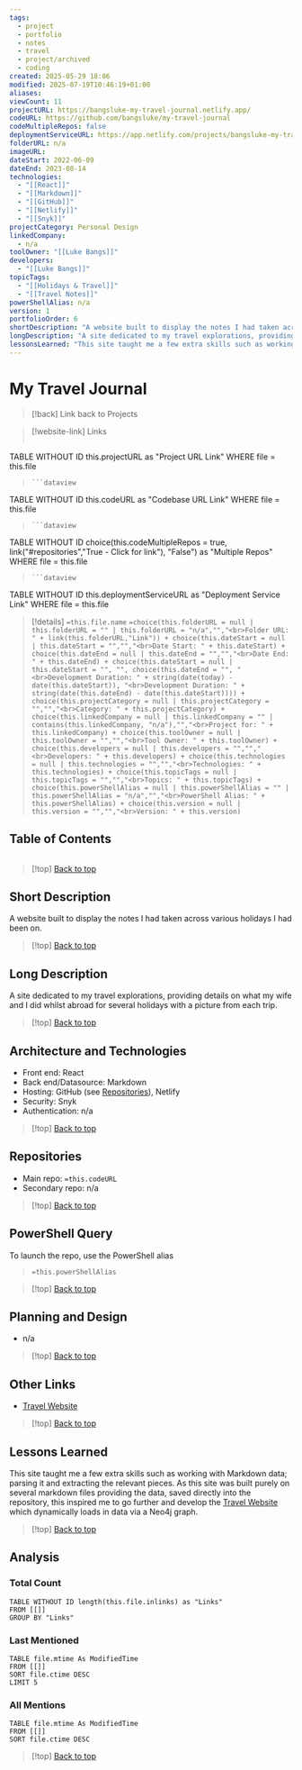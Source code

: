 ```yaml
---
tags:
  - project
  - portfolio
  - notes
  - travel
  - project/archived
  - coding
created: 2025-05-29 18:06
modified: 2025-07-19T10:46:19+01:00
aliases: 
viewCount: 11
projectURL: https://bangsluke-my-travel-journal.netlify.app/
codeURL: https://github.com/bangsluke/my-travel-journal
codeMultipleRepos: false
deploymentServiceURL: https://app.netlify.com/projects/bangsluke-my-travel-journal/overview
folderURL: n/a
imageURL: 
dateStart: 2022-06-09
dateEnd: 2023-08-14
technologies:
  - "[[React]]"
  - "[[Markdown]]"
  - "[[GitHub]]"
  - "[[Netlify]]"
  - "[[Snyk]]"
projectCategory: Personal Design
linkedCompany:
  - n/a
toolOwner: "[[Luke Bangs]]"
developers:
  - "[[Luke Bangs]]"
topicTags:
  - "[[Holidays & Travel]]"
  - "[[Travel Notes]]"
powerShellAlias: n/a
version: 1
portfolioOrder: 6
shortDescription: "A website built to display the notes I had taken across various holidays I had been on."
longDescription: "A site dedicated to my travel explorations, providing details on what my wife and I did whilst abroad for several holidays with a picture from each trip."
lessonsLearned: "This site taught me a few extra skills such as working with <span class=\"theme-link\">Markdown</span> data; parsing it and extracting the relevant pieces. As this site was built purely on several markdown files providing the data, saved directly into the repository, this inspired me to go further and develop the <a href=\"/portfolio/projects/Travel Website\" class=\"theme-link\">Travel Website</a> which dynamically loads in data via a <span class=\"theme-link\">Neo4j</span> graph."
---
```


# My Travel Journal

> [!back] Link back to <span class="theme-link">Projects</span>

>[!website-link] Links
> ```dataview
TABLE WITHOUT ID this.projectURL as "Project URL Link"
WHERE file = this.file
>```
>```dataview
TABLE WITHOUT ID this.codeURL as "Codebase URL Link"
WHERE file = this.file
>```
>```dataview
TABLE WITHOUT ID choice(this.codeMultipleRepos = true, link("#repositories","True - Click for link"), "False") as "Multiple Repos"
WHERE file = this.file
>```
>```dataview
TABLE WITHOUT ID this.deploymentServiceURL as "Deployment Service Link"
WHERE file = this.file

>[!details]  `=this.file.name`
>`=choice(this.folderURL = null | this.folderURL = "" | this.folderURL = "n/a","","<br>Folder URL: " + link(this.folderURL,"Link")) + choice(this.dateStart = null | this.dateStart = "","","<br>Date Start: " + this.dateStart) + choice(this.dateEnd = null | this.dateEnd = "","","<br>Date End: " + this.dateEnd) + choice(this.dateStart = null | this.dateStart = "", "", choice(this.dateEnd = "", "<br>Development Duration: " + string(date(today) - date(this.dateStart)), "<br>Development Duration: " + string(date(this.dateEnd) - date(this.dateStart)))) + choice(this.projectCategory = null | this.projectCategory = "","","<br>Category: " + this.projectCategory) + choice(this.linkedCompany = null | this.linkedCompany = "" | contains(this.linkedCompany, "n/a"),"","<br>Project for: " + this.linkedCompany) + choice(this.toolOwner = null | this.toolOwner = "","","<br>Tool Owner: " + this.toolOwner) + choice(this.developers = null | this.developers = "","","<br>Developers: " + this.developers) + choice(this.technologies = null | this.technologies = "","","<br>Technologies: " + this.technologies) + choice(this.topicTags = null | this.topicTags = "","","<br>Topics: " + this.topicTags) + choice(this.powerShellAlias = null | this.powerShellAlias = "" | this.powerShellAlias = "n/a","","<br>PowerShell Alias: " + this.powerShellAlias) + choice(this.version = null | this.version = "","","<br>Version: " + this.version)`

## Table of Contents

```table-of-contents
```

>[!top] [Back to top](#Table%20of%20Contents)

## Short Description

A website built to display the notes I had taken across various holidays I had been on.

>[!top] [Back to top](#Table%20of%20Contents)

## Long Description

A site dedicated to my travel explorations, providing details on what my wife and I did whilst abroad for several holidays with a picture from each trip.

>[!top] [Back to top](#Table%20of%20Contents)

## Architecture and Technologies

- Front end: <span class="theme-link">React</span>
- Back end/Datasource: <span class="theme-link">Markdown</span>
- Hosting: <span class="theme-link">GitHub</span> (see [Repositories](#repositories)), <span class="theme-link">Netlify</span>
- Security: <span class="theme-link">Snyk</span>
- Authentication: n/a

>[!top] [Back to top](#Table%20of%20Contents)

## Repositories

- Main repo: `=this.codeURL`
- Secondary repo: n/a

>[!top] [Back to top](#Table%20of%20Contents)

## PowerShell Query

To launch the repo, use the <span class="theme-link">PowerShell</span> alias 

> `=this.powerShellAlias`

>[!top] [Back to top](#Table%20of%20Contents)

## Planning and Design

- n/a

>[!top] [Back to top](#Table%20of%20Contents)

## Other Links

- <a href="/portfolio/projects/Travel Website" class="theme-link">Travel Website</a>

>[!top] [Back to top](#Table%20of%20Contents)

## Lessons Learned

This site taught me a few extra skills such as working with <span class="theme-link">Markdown</span> data; parsing it and extracting the relevant pieces. As this site was built purely on several markdown files providing the data, saved directly into the repository, this inspired me to go further and develop the <a href="/portfolio/projects/Travel Website" class="theme-link">Travel Website</a> which dynamically loads in data via a <span class="theme-link">Neo4j</span> graph.

>[!top] [Back to top](#Table%20of%20Contents)

## Analysis

### Total Count

```dataview
TABLE WITHOUT ID length(this.file.inlinks) as "Links"
FROM [[]]
GROUP BY "Links"
```

### Last Mentioned

```dataview
TABLE file.mtime As ModifiedTime
FROM [[]]
SORT file.ctime DESC
LIMIT 5
```

### All Mentions

```dataview
TABLE file.mtime As ModifiedTime
FROM [[]]
SORT file.ctime DESC
```

>[!top] [Back to top](#Table%20of%20Contents)
